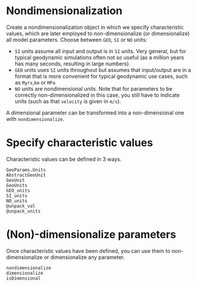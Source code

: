 # Nondimensionalization

Create a nondimensionalization object in which we specify characteristic values, which are later employed to non-dimensionalize (or dimensionalize) all model parameters. Choose between `GEO`, `SI` or `NO` units:
- `SI` units assume all input and output is in `SI` units. Very general, but for typical geodynamic simulations often not so useful (as a million years has many seconds, resulting in large numbers).
- `GEO` units uses `SI` units throughout but assumes that input/output are in a format that is more convenient for typical geodynamic use cases, such as `Myrs`,`km` or `MPa`
- `NO` units are nondimensional units. Note that for parameters to be correctly non-dimensionalized in this case, you still have to indicate units (such as that `velocity` is given in `m/s`).

A dimensional parameter can be transformed into a non-dimensional one with `nondimensionalize`.
# Specify characteristic values
Characteristic values can be defined in 3 ways.

```@docs
GeoParams.Units
AbstractGeoUnit
GeoUnit
GeoUnits
GEO_units
SI_units
NO_units
@unpack_val
@unpack_units
```

# (Non)-dimensionalize parameters
Once characteristic values have been defined, you can use them to non-dimensionalize or dimensionalize any parameter.
```@docs
nondimensionalize
dimensionalize
isDimensional
```
